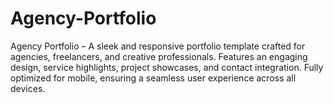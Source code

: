 # Agency-Portfolio
Agency Portfolio – A sleek and responsive portfolio template crafted for agencies, freelancers, and creative professionals. Features an engaging design, service highlights, project showcases, and contact integration. Fully optimized for mobile, ensuring a seamless user experience across all devices.
